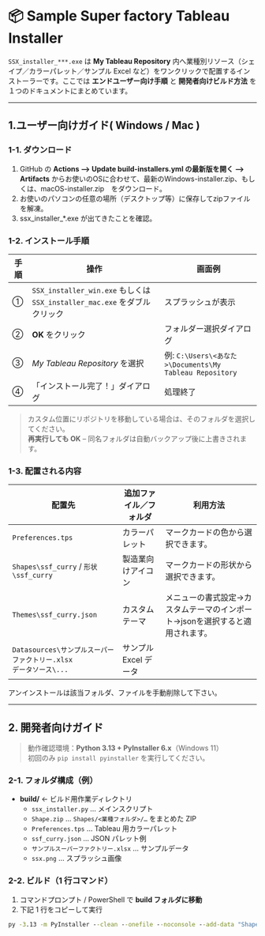# 📦 Sample Super factory Tableau Installer

`SSX_installer_***.exe` は **My Tableau Repository** 内へ業種別リソース（シェイプ／カラーパレット／サンプル Excel など）をワンクリックで配置するインストーラーです。ここでは **エンドユーザー向け手順** と **開発者向けビルド方法** を１つのドキュメントにまとめています。

---

## 1.ユーザー向けガイド( Windows / Mac )

### 1-1. ダウンロード
1. GitHub の **Actions --> Update build-installers.yml の最新版を開く --> Artifacts** からお使いのOSに合わせて、最新のWindows-installer.zip、もしくは、macOS-installer.zip　をダウンロード。
2. お使いのパソコンの任意の場所（デスクトップ等）に保存してzipファイルを解凍。
3. ssx_installer_*.exe が出てきたことを確認。

### 1-2. インストール手順

| 手順 | 操作 | 画面例 |
|------|------|--------|
| ① | `SSX_installer_win.exe` もしくは `SSX_installer_mac.exe` をダブルクリック | スプラッシュが表示 |
| ② | **OK** をクリック | フォルダー選択ダイアログ |
| ③ | *My Tableau Repository* を選択 | 例: `C:\Users\<あなた>\Documents\My Tableau Repository` |
| ④ | 「インストール完了！」ダイアログ | 処理終了 |

> カスタム位置にリポジトリを移動している場合は、そのフォルダを選択してください。  
> **再実行しても OK** – 同名フォルダは自動バックアップ後に上書きされます。

### 1-3. 配置される内容

| 配置先 | 追加ファイル／フォルダ |利用方法|
|--------|-----------------------|------------------------|
| `Preferences.tps` | カラーパレット |マークカードの色から選択できます。|
| `Shapes\ssf_curry` / `形状\ssf_curry` | 製造業向けアイコン |マークカードの形状から選択できます。|
| `Themes\ssf_curry.json` | カスタムテーマ |メニューの書式設定→カスタムテーマのインポート→jsonを選択すると適用されます。|
| `Datasources\サンプルスーパーファクトリー.xlsx`<br>`データソース\...` | サンプル Excel データ |

アンインストールは該当フォルダ、ファイルを手動削除して下さい。

---

## 2. 開発者向けガイド

> 動作確認環境：**Python 3.13 + PyInstaller 6.x**（Windows 11）  
> 初回のみ `pip install pyinstaller` を実行してください。

### 2-1. フォルダ構成（例）

- **build/**  ← ビルド用作業ディレクトリ  
  - `ssx_installer.py` … メインスクリプト  
  - `Shape.zip` … `Shapes/<業種フォルダ>/…` をまとめた ZIP  
  - `Preferences.tps` … Tableau 用カラーパレット  
  - `ssf_curry.json` … JSON パレット例  
  - `サンプルスーパーファクトリー.xlsx` … サンプルデータ  
  - `ssx.png` … スプラッシュ画像

### 2-2. ビルド（1 行コマンド）

1. コマンドプロンプト / PowerShell で **build フォルダに移動**  
2. 下記 1 行をコピーして実行

```cmd
py -3.13 -m PyInstaller --clean --onefile --noconsole --add-data "Shape.zip;." --add-data "ssf_curry.json;." --add-data "サンプルスーパーファクトリー.xlsx;." --add-data "Preferences.tps;." --add-data "ssx.png;." ssx_installer.py
